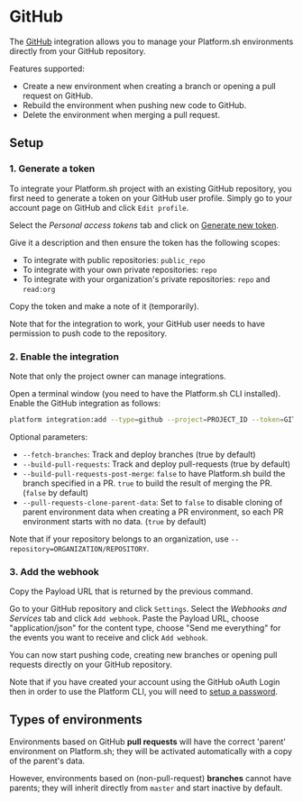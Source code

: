 # GitHub

The [GitHub](https://github.com) integration allows you to manage your Platform.sh environments directly from your GitHub repository.

Features supported:

* Create a new environment when creating a branch or opening a pull request on GitHub.
* Rebuild the environment when pushing new code to GitHub.
* Delete the environment when merging a pull request.

## Setup

### 1. Generate a token

To integrate your Platform.sh project with an existing GitHub repository, you first need to generate a token on your GitHub user profile. Simply go to your account page on GitHub and click `Edit profile`.

Select the *Personal access tokens* tab and click on [Generate new token](https://github.com/settings/tokens/new).

Give it a description and then ensure the token has the following scopes:

* To integrate with public repositories: `public_repo`
* To integrate with your own private repositories: `repo`
* To integrate with your organization's private repositories: `repo`
    and `read:org`

Copy the token and make a note of it (temporarily).

Note that for the integration to work, your GitHub user needs to have permission to push code to the repository.

### 2. Enable the integration

Note that only the project owner can manage integrations.

Open a terminal window (you need to have the Platform.sh CLI installed). Enable the GitHub integration as follows:

```bash
platform integration:add --type=github --project=PROJECT_ID --token=GITHUB-USER-TOKEN --repository=USER/REPOSITORY
```

Optional parameters:
* `--fetch-branches`: Track and deploy branches (true by default)
* `--build-pull-requests`: Track and deploy pull-requests (true by default)
* `--build-pull-requests-post-merge`: `false` to have Platform.sh build the branch specified in a PR. `true` to build the result of merging the PR.  (`false` by default)
* `--pull-requests-clone-parent-data`: Set to `false` to disable cloning of parent environment data when creating a PR environment, so each PR environment starts with no data. (`true` by default)

Note that if your repository belongs to an organization, use ``--repository=ORGANIZATION/REPOSITORY``.

### 3. Add the webhook

Copy the Payload URL that is returned by the previous command.

Go to your GitHub repository and click `Settings`. Select the *Webhooks and Services* tab and click `Add webhook`. Paste the Payload URL, choose  "application/json" for the content type, choose "Send me everything"  for the events you want to receive and click `Add webhook`.

You can now start pushing code, creating new branches or opening pull requests directly on your GitHub repository.

Note that if you have created your account using the GitHub oAuth Login then in order to use the Platform CLI, you will need to [setup a password](https://accounts.platform.sh/user/password).

## Types of environments

Environments based on GitHub **pull requests** will have the correct 'parent' environment on Platform.sh; they will be activated automatically with a copy of the parent's data.

However, environments based on (non-pull-request) **branches** cannot have parents; they will inherit directly from `master` and start inactive by default.
